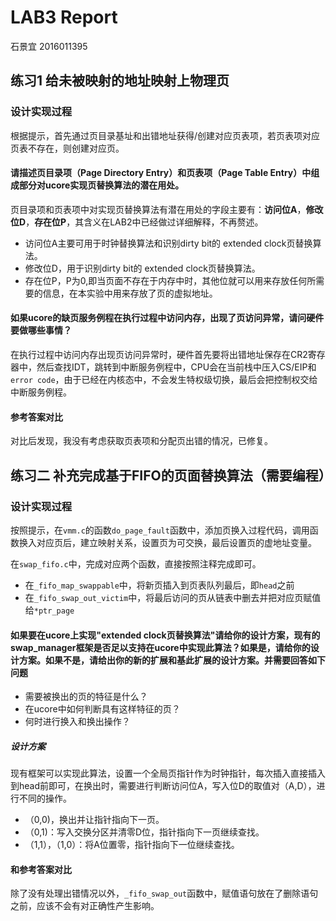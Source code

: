 # LAB3 Report

石景宜 2016011395

## 练习1 给未被映射的地址映射上物理页

### 设计实现过程

根据提示，首先通过页目录基址和出错地址获得/创建对应页表项，若页表项对应页表不存在，则创建对应页。



#### 请描述页目录项（Page Directory Entry）和页表项（Page Table Entry）中组成部分对ucore实现页替换算法的潜在用处。

页目录项和页表项中对实现页替换算法有潜在用处的字段主要有：**访问位A**，**修改位D**，**存在位P**，其含义在LAB2中已经做过详细解释，不再赘述。

+ 访问位A主要可用于时钟替换算法和识别dirty bit的 extended clock页替换算法。
+ 修改位D，用于识别dirty bit的 extended clock页替换算法。
+ 存在位P，P为0,即当页面不存在于内存中时，其他位就可以用来存放任何所需要的信息，在本实验中用来存放了页的虚拟地址。



#### 如果ucore的缺页服务例程在执行过程中访问内存，出现了页访问异常，请问硬件要做哪些事情？

在执行过程中访问内存出现页访问异常时，硬件首先要将出错地址保存在CR2寄存器中，然后查找IDT，跳转到中断服务例程中，CPU会在当前栈中压入CS/EIP和`error code`，由于已经在内核态中，不会发生特权级切换，最后会把控制权交给中断服务例程。



#### 参考答案对比

对比后发现，我没有考虑获取页表项和分配页出错的情况，已修复。



## 练习二 补充完成基于FIFO的页面替换算法（需要编程）

### 设计实现过程

按照提示，在`vmm.c`的函数`do_page_fault`函数中，添加页换入过程代码，调用函数换入对应页后，建立映射关系，设置页为可交换，最后设置页的虚地址变量。

在`swap_fifo.c`中，完成对应两个函数，直接按照注释完成即可。

+ 在`_fifo_map_swappable`中，将新页插入到页表队列最后，即`head`之前
+ 在`_fifo_swap_out_victim`中，将最后访问的页从链表中删去并把对应页赋值给`*ptr_page`

#### 如果要在ucore上实现"extended clock页替换算法"请给你的设计方案，现有的swap_manager框架是否足以支持在ucore中实现此算法？如果是，请给你的设计方案。如果不是，请给出你的新的扩展和基此扩展的设计方案。并需要回答如下问题

- 需要被换出的页的特征是什么？
- 在ucore中如何判断具有这样特征的页？
- 何时进行换入和换出操作？

##### 设计方案

现有框架可以实现此算法，设置一个全局页指针作为时钟指针，每次插入直接插入到head前即可，在换出时，需要进行判断访问位A，写入位D的取值对（A,D），进行不同的操作。

+ （0,0)，换出并让指针指向下一页。
+ （0,1)：写入交换分区并清零D位，指针指向下一页继续查找。
+ （1,1），（1,0）：将A位置零，指针指向下一位继续查找。





#### 和参考答案对比

除了没有处理出错情况以外，`_fifo_swap_out`函数中，赋值语句放在了删除语句之前，应该不会有对正确性产生影响。